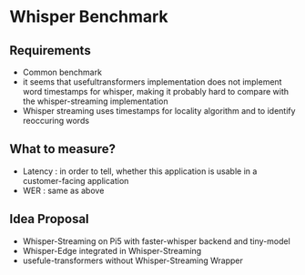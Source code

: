 # Whisper Benchmark
## Requirements
- Common benchmark 
- it seems that usefultransformers implementation does not implement word timestamps for whisper, making it probably hard to compare with the whisper-streaming implementation
- Whisper streaming uses timestamps for locality algorithm and to identify reoccuring words

## What to measure?
- Latency : in order to tell, whether this application is usable in a customer-facing application
- WER : same as above

## Idea Proposal
- Whisper-Streaming on Pi5 with faster-whisper backend and tiny-model
- Whisper-Edge integrated in Whisper-Streaming
- usefule-transformers without Whisper-Streaming Wrapper
